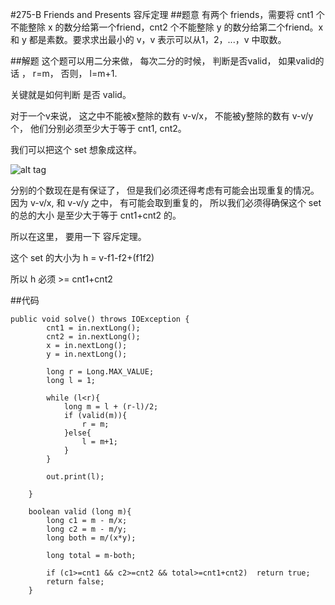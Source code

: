 #275-B Friends and Presents 容斥定理
##题意
有两个 friends，需要将 cnt1 个不能整除 x 的数分给第一个friend，cnt2 个不能整除 y 的数分给第二个friend。x 和 y 都是素数。要求求出最小的 v，v 表示可以从1，2，...，v 中取数。

##解题
这个题可以用二分来做， 每次二分的时候， 判断是否valid， 如果valid的话 ， r=m， 否则， l=m+1.

关键就是如何判断 是否 valid。

对于一个v来说， 这之中不能被x整除的数有 v-v/x， 不能被y整除的数有 v-v/y个， 他们分别必须至少大于等于 cnt1, cnt2。

我们可以把这个 set 想象成这样。
 
![alt tag](http://images.cnitblog.com/blog/520218/201410/282253406127871.jpg)

分别的个数现在是有保证了， 但是我们必须还得考虑有可能会出现重复的情况。 因为 v-v/x, 和 v-v/y 之中， 有可能会取到重复的， 所以我们必须得确保这个 set 的总的大小 是至少大于等于 cnt1+cnt2 的。

所以在这里， 要用一下 容斥定理。

这个 set 的大小为 h = v-f1-f2+(f1f2)

所以  h 必须 >= cnt1+cnt2

##代码
```
public void solve() throws IOException {
        cnt1 = in.nextLong();
        cnt2 = in.nextLong();
        x = in.nextLong();
        y = in.nextLong();

        long r = Long.MAX_VALUE;
        long l = 1;

        while (l<r){
            long m = l + (r-l)/2;
            if (valid(m)){
                r = m;
            }else{
                l = m+1;
            }
        }

        out.print(l);

    }

    boolean valid (long m){
        long c1 = m - m/x;
        long c2 = m - m/y;
        long both = m/(x*y);

        long total = m-both;

        if (c1>=cnt1 && c2>=cnt2 && total>=cnt1+cnt2)  return true;
        return false;
    }
```